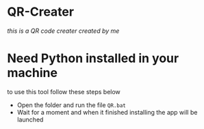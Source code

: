 # QR-Creater 
*this is a QR code creater created by me*

# Need Python installed in your machine
to use this tool follow these steps below
- Open the folder and run the file ```QR.bat```
- Wait for a moment and when it finished installing the app will be launched
